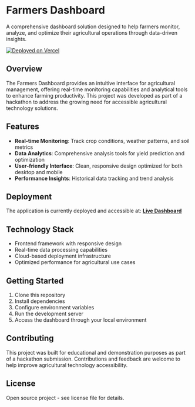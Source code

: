 # Farmers Dashboard

A comprehensive dashboard solution designed to help farmers monitor, analyze, and optimize their agricultural operations through data-driven insights.

[![Deployed on Vercel](https://img.shields.io/badge/Deployed%20on-Vercel-black?style=for-the-badge&logo=vercel)](https://vercel.com/buggger098-gmailcoms-projects/v0-farmers-dashboard)

## Overview

The Farmers Dashboard provides an intuitive interface for agricultural management, offering real-time monitoring capabilities and analytical tools to enhance farming productivity. This project was developed as part of a hackathon to address the growing need for accessible agricultural technology solutions.

## Features

- **Real-time Monitoring**: Track crop conditions, weather patterns, and soil metrics
- **Data Analytics**: Comprehensive analysis tools for yield prediction and optimization
- **User-friendly Interface**: Clean, responsive design optimized for both desktop and mobile
- **Performance Insights**: Historical data tracking and trend analysis

## Deployment

The application is currently deployed and accessible at:
**[Live Dashboard](https://kzmjv0zeyn8bm3f0zc5n.lite.vusercontent.net)**

## Technology Stack

- Frontend framework with responsive design
- Real-time data processing capabilities
- Cloud-based deployment infrastructure
- Optimized performance for agricultural use cases

## Getting Started

1. Clone this repository
2. Install dependencies
3. Configure environment variables
4. Run the development server
5. Access the dashboard through your local environment

## Contributing

This project was built for educational and demonstration purposes as part of a hackathon submission. Contributions and feedback are welcome to help improve agricultural technology accessibility.

## License

Open source project - see license file for details.
